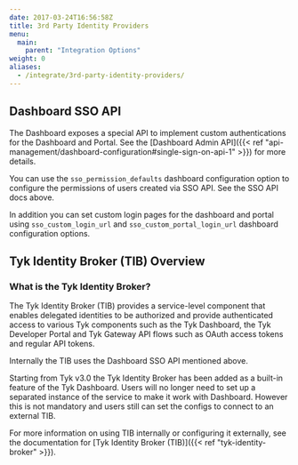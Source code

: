 ```yaml
---
date: 2017-03-24T16:56:58Z
title: 3rd Party Identity Providers
menu:
  main:
    parent: "Integration Options"
weight: 0
aliases:
  - /integrate/3rd-party-identity-providers/
---
```


## Dashboard SSO API
The Dashboard exposes a special API to implement custom authentications for the Dashboard and Portal. See the [Dashboard Admin API]({{< ref "api-management/dashboard-configuration#single-sign-on-api-1" >}}) for more details.

You can use the `sso_permission_defaults` dashboard configuration option to configure the permissions of users created via SSO API. See the SSO API docs above.

In addition you can set custom login pages for the dashboard and portal using `sso_custom_login_url` and `sso_custom_portal_login_url` dashboard configuration options.

## Tyk Identity Broker (TIB) Overview 

### What is the Tyk Identity Broker?

The Tyk Identity Broker (TIB) provides a service-level component that enables delegated identities to be authorized and provide authenticated access to various Tyk components such as the Tyk Dashboard, the Tyk Developer Portal and Tyk Gateway API flows such as OAuth access tokens and regular API tokens.

Internally the TIB uses the Dashboard SSO API mentioned above.

Starting from Tyk v3.0 the Tyk Identity Broker has been added as a built-in feature of the Tyk Dashboard. Users will no longer need to set up a separated instance of the service to make it work with Dashboard. However this is not mandatory and users still can set the configs to connect to an external TIB. 

For more information on using TIB internally or configuring it externally, see the documentation for [Tyk Identity Broker (TIB)]({{< ref "tyk-identity-broker" >}}).
